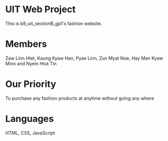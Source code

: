 # UIT Web Project
This is b9_uit_sectionB_gp1's fashion website.

# Members
Zaw Linn Htet, Kaung Kyaw Han, Pyae Linn, Zun Myat Noe, Hay Man Kyaw Minn and Nyein Htut Tin

# Our Priority
To purchase any fashion products at anytime without going any where

# Languages
HTML, CSS, JavaScript

